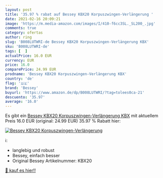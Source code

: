 ```yaml
---
layout: post
title: '35.97 % rabat auf Bessey KBX20 Korpuszwingen-Verlängerung '
date: 2021-02-16 20:09:21
image: 'https://m.media-amazon.com/images/I/410-f6cc3SL._SL200_.jpg'
comments: true
category: ofertas
author: ring
slug: 'B008LUTWRI-de Bessey KBX20 Korpuszwingen-Verlängerung KBX'
sku: 'B008LUTWRI-de'
tags: [  ]
actualPrice: 16.0 EUR
currency: EUR
price: 16.0
comparePrice: 24.99 EUR
prodname: 'Bessey KBX20 Korpuszwingen-Verlängerung KBX'
country: 'de'
flag: '🇩🇪'
brand: 'Bessey'
buyurl: 'https://www.amazon.de/dp/B008LUTWRI/?tag=tolees0ca-21'
descuento: '35.97'
average: '16.0'
---
```


Es gibt ein [Bessey KBX20 Korpuszwingen-Verlängerung KBX](https://www.amazon.de/dp/B008LUTWRI/?tag=tolees0ca-21) mit aktuellem Preis 16.0 EUR (original: 24.99 EUR) 35.97 % Rabatt hier:

[![Bessey KBX20 Korpuszwingen-Verlängerung ](https://m.media-amazon.com/images/I/410-f6cc3SL._SL200_.jpg)](https://www.amazon.de/dp/B008LUTWRI/?tag=tolees0ca-21)

ℹ️:

- langlebig und robust
- Bessey, einfach besser
- Original Bessey Artikelnummer: KBX20

[🛒 kauf es hier!!](https://www.amazon.de/dp/B008LUTWRI/?tag=tolees0ca-21)
